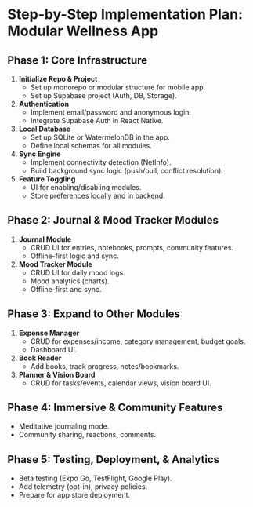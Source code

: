 # Step-by-Step Implementation Plan: Modular Wellness App

## Phase 1: Core Infrastructure
1. **Initialize Repo & Project**
   - Set up monorepo or modular structure for mobile app.
   - Set up Supabase project (Auth, DB, Storage).
2. **Authentication**
   - Implement email/password and anonymous login.
   - Integrate Supabase Auth in React Native.
3. **Local Database**
   - Set up SQLite or WatermelonDB in the app.
   - Define local schemas for all modules.
4. **Sync Engine**
   - Implement connectivity detection (NetInfo).
   - Build background sync logic (push/pull, conflict resolution).
5. **Feature Toggling**
   - UI for enabling/disabling modules.
   - Store preferences locally and in backend.

## Phase 2: Journal & Mood Tracker Modules
1. **Journal Module**
   - CRUD UI for entries, notebooks, prompts, community features.
   - Offline-first logic and sync.
2. **Mood Tracker Module**
   - CRUD UI for daily mood logs.
   - Mood analytics (charts).
   - Offline-first and sync.

## Phase 3: Expand to Other Modules
1. **Expense Manager**
   - CRUD for expenses/income, category management, budget goals.
   - Dashboard UI.
2. **Book Reader**
   - Add books, track progress, notes/bookmarks.
3. **Planner & Vision Board**
   - CRUD for tasks/events, calendar views, vision board UI.

## Phase 4: Immersive & Community Features
- Meditative journaling mode.
- Community sharing, reactions, comments.

## Phase 5: Testing, Deployment, & Analytics
- Beta testing (Expo Go, TestFlight, Google Play).
- Add telemetry (opt-in), privacy policies.
- Prepare for app store deployment.
